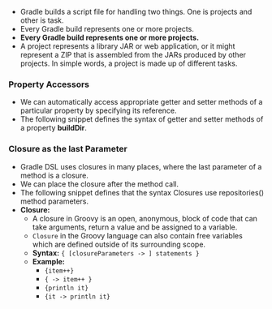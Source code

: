 * Gradle builds a script file for handling two things. One is projects and other is task.
* Every Gradle build represents one or more projects.
* __Every Gradle build represents one or more projects.__
* A project represents a library JAR or web application, or it might represent a ZIP that is assembled from the JARs produced by other projects. In simple words, a project is made up of different tasks.

### Property Accessors
* We can automatically access appropriate getter and setter methods of a particular property by specifying its reference.
* The following snippet defines the syntax of getter and setter methods of a property __buildDir__.

### Closure as the last Parameter
* Gradle DSL uses closures in many places, where the last parameter of a method is a closure.
* We can place the closure after the method call.
* The following snippet defines that the syntax Closures use repositories() method parameters.
* __Closure:__
    * A closure in Groovy is an open, anonymous, block of code that can take arguments, return a value and be assigned to a variable.
    * `Closure` in the Groovy language can also contain free variables which are defined outside of its surrounding scope.
    * __Syntax:__ `{ [closureParameters -> ] statements }`
    * __Example:__
        * `{item++}`
        * `{ -> item++ }`
        * `{println it}`
        * `{it -> println it}`